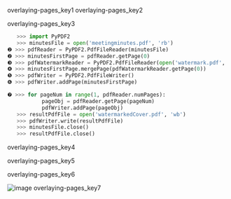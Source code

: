 overlaying-pages_key1
overlaying-pages_key2


overlaying-pages_key3


```python
   >>> import PyPDF2
   >>> minutesFile = open('meetingminutes.pdf', 'rb')
❷ >>> pdfReader = PyPDF2.PdfFileReader(minutesFile)
❷ >>> minutesFirstPage = pdfReader.getPage(0)
❸ >>> pdfWatermarkReader = PyPDF2.PdfFileReader(open('watermark.pdf', 'rb'))
❹ >>> minutesFirstPage.mergePage(pdfWatermarkReader.getPage(0))
❺ >>> pdfWriter = PyPDF2.PdfFileWriter()
❻ >>> pdfWriter.addPage(minutesFirstPage)

❼ >>> for pageNum in range(1, pdfReader.numPages):
           pageObj = pdfReader.getPage(pageNum)
           pdfWriter.addPage(pageObj)
   >>> resultPdfFile = open('watermarkedCover.pdf', 'wb')
   >>> pdfWriter.write(resultPdfFile)
   >>> minutesFile.close()
   >>> resultPdfFile.close()
```
overlaying-pages_key4


overlaying-pages_key5


overlaying-pages_key6


![image](assets/000101.jpg)
overlaying-pages_key7
